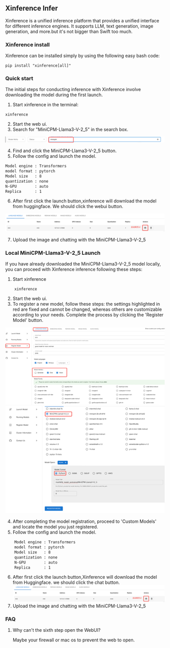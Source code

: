 ## Xinference Infer
Xinference is a unified inference platform that provides a unified interface for different inference engines. It supports LLM, text generation, image generation, and more.but it's not bigger than Swift too much.


### Xinference install
Xinference can be installed simply by using the following easy bash code:
```shell
pip install "xinference[all]"
```

### Quick start
The initial steps for conducting inference with Xinference involve downloading the model during the first launch.
1. Start xinference in the terminal:
```shell
xinference
```
2. Start the web ui.
3. Search for "MiniCPM-Llama3-V-2_5" in the search box.

![alt text](../assets/xinferenc_demo_image/xinference_search_box.png)

4. Find and click the MiniCPM-Llama3-V-2_5 button.
5. Follow the config and launch the model.
```plaintext
Model engine : Transformers
model format : pytorch
Model size   : 8
quantization : none
N-GPU        : auto
Replica      : 1
```
6. After first click the launch button,xinference will download the model from huggingface. We should click the webui button.

![alt text](../assets/xinferenc_demo_image/xinference_webui_button.png)

7. Upload the image and chatting with the MiniCPM-Llama3-V-2_5

### Local MiniCPM-Llama3-V-2_5 Launch
If you have already downloaded the MiniCPM-Llama3-V-2_5 model locally, you can proceed with Xinference inference following these steps:
1. Start xinference
```shell
    xinference
```
2. Start the web ui.
3. To register a new model, follow these steps: the settings highlighted in red are fixed and cannot be changed, whereas others are customizable according to your needs. Complete the process by clicking the 'Register Model' button.

![alt text](../assets/xinferenc_demo_image/xinference_register_model1.png)
![alt text](../assets/xinferenc_demo_image/xinference_register_model2.png)

4. After completing the model registration, proceed to 'Custom Models' and locate the model you just registered.
5. Follow the config and launch the model.
```plaintext
    Model engine : Transformers
    model format : pytorch
    Model size   : 8
    quantization : none
    N-GPU        : auto
    Replica      : 1
```
6. After first click the launch button,Xinference will download the model from Huggingface. we should click the chat button.
![alt text](../assets/xinferenc_demo_image/xinference_webui_button.png)
7. Upload the image and chatting with the MiniCPM-Llama3-V-2_5

### FAQ
1. Why can't the sixth step open the WebUI?

    Maybe your firewall or mac os to prevent the web to open.